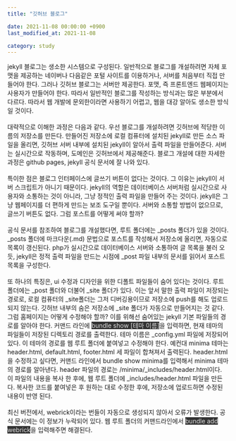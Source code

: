 ```yaml
---
title: "깃허브 블로그"

date: 2021-11-08 00:00:00 +0900
last_modified_at: 2021-11-08

category: study
---
```

jekyll 블로그는 생소한 시스템으로 구성된다. 일반적으로 블로그를 개설하려면 자체 포맷을 제공하는 네이버나 다음같은 포털 사이트를 이용하거나, 서버를 처음부터 직접 만들어야 한다. 그러나 깃허브 블로그는 서버만 제공한다. 포맷, 즉 프론트엔드 웹페이지는 사용자가 만들어야 한다. 따라서 일반적인 블로그를 작성하는 방식과는 많은 부분에서 다르다. 따라서 웹 개발에 문외한이라면 사용하기 어렵고, 웹을 대강 알아도 생소한 방식일 것이다.
<br>
<br>
대략적으로 이해한 과정은 다음과 같다.
우선 블로그를 개설하려면 깃허브에 적당한 이름의 저장소를 만든다.
만들어진 저장소에 로컬 컴퓨터에 설치된 jekyll로 만든 소스 파일을 올리면, 깃허브 서버 내부에 설치된 jekyll이 알아서 출력 파일을 만들어준다. 서버는 실시간으로 작동하며, 도메인은 깃허브에서 제공해준다. 블로그 개설에 대한 자세한 과정은 github pages, jekyll 공식 문서에 잘 나와 있다. 
<br>
<br>
특이한 점은 블로그 인터페이스에 글쓰기 버튼이 없다는 것이다. 그 이유는 jekyll이 서버 스크립트가 아니기 때문이다. jekyll의 역할은 데이터베이스 서버처럼 실시간으로 사용자와 소통하는 것이 아니라, 그냥 정적인 출력 파일을 만들어 주는 것이다. jekyll은 그냥 웹페이지를 더 편하게 만드는 보조 도구일 뿐이다. 서버와 소통할 방법이 없으므로, 글쓰기 버튼도 없다. 그럼 포스트를 어떻게 써야 할까?
<br>
<br>
공식 문서를 참조하여 블로그를 개설했다면, 루트 폴더에는 _posts 폴더가 있을 것이다. _posts 폴더에 마크다운(.md) 문법으로 포스트를 작성해서 저장소에 올리면, 자동으로 목록이 갱신된다. php가 실시간으로 데이터베이스 서버와 소통하여 글 목록을 불러 오듯, jekyll은 정적 출력 파일을 만드는 시점에 _post 파일 내부의 문서를 읽어서 포스트 목록을 구성한다.
<br>
<br>
또 하나의 특징은, ui 수정과 디자인을 위한 디폴트 파일들이 숨어 있다는 것이다. 루트 폴더에는 _post 폴더와 더불어 _site 폴더가 있다. 이는 앞서 말한 출력 파일이 저장되는 경로로, 로컬 컴퓨터의 _site폴더는 그저 디버깅용이므로 저장소에 push를 해도 업로드 되지 않는다. 깃허브 내부의 숨은 저장소에 _site 폴더가 자동으로 만들어지는 것 같다. 그럼 홈페이지는 어떻게 수정해야 할까? 이를 위해선 숨어있는 jekyll 기본 파일들의 경로를 알아야 한다. 커맨드 라인에 <span style="color: #ddd; background: #333">bundle show [테마 이름]</span>을 입력하면, 현재 테마의 파일들이 저장된 디렉토리 경로를 출력한다. 테마 이름은 _config.yml 파일에 저장되어 있다.
이 테마의 경로를 웹 루트 폴더에 붙여넣고 수정해야 한다. 예컨대 minima 테마는 header.html, default.html, footer.html 세 파일이 합쳐져서 출력된다. header.html을 수정하고 싶다면, 커맨드 라인에서 bundle show minima를 입력해서 minima 테마의 경로를 알아낸다. header 파일의 경로는 /minima/_includes/header.html이다. 이 파일의 내용을 복사 한 후에, 웹 루트 폴더에 _includes/header.html 파일을 만든다. 복사한 코드를 붙여넣은 후 원하는 대로 수정한 후에, 저장소에 업로드하면 수정된 내용이 반영 된다.
<br>
<br>
최신 버전에서, webrick이라는 번들이 자동으로 생성되지 않아서 오류가 발생한다. 공식 문서에는 이 정보가 누락되어 있다. 웹 루트 폴더의 커맨드라인에서 <span style="color: #ddd; background: #333;">bundle add webrick</span>을 입력해주면 해결된다.